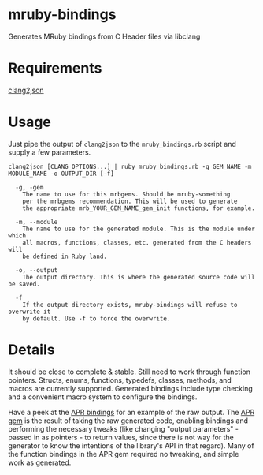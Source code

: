 # mruby-bindings
Generates MRuby bindings from C Header files via libclang

# Requirements
[clang2json](https://github.com/jbreeden/clang2json)

# Usage

Just pipe the output of `clang2json` to the `mruby_bindings.rb` script and supply a few parameters.

```
clang2json [CLANG_OPTIONS...] | ruby mruby_bindings.rb -g GEM_NAME -m MODULE_NAME -o OUTPUT_DIR [-f]

  -g, -gem
    The name to use for this mrbgems. Should be mruby-something
    per the mrbgems recommendation. This will be used to generate
    the appropriate mrb_YOUR_GEM_NAME_gem_init functions, for example.

  -m, --module
    The name to use for the generated module. This is the module under which
    all macros, functions, classes, etc. generated from the C headers will
    be defined in Ruby land.

  -o, --output
    The output directory. This is where the generated source code will be saved.

  -f
    If the output directory exists, mruby-bindings will refuse to overwrite it
    by default. Use -f to force the overwrite.
```

# Details

It should be close to complete & stable. Still need to work through function pointers. Structs, enums, functions, typedefs,
classes, methods, and macros are currently supported. Generated bindings include type checking and a convenient macro system to configure the bindings.

Have a peek at the [APR bindings](https://github.com/jbreeden/mruby-bindings/tree/master/apr_bindings) for an example of the raw output. The [APR gem](https://github.com/jbreeden/mruby-apr) is the result of taking the raw generated code, enabling bindings and performing the necessary tweaks (like changing "output parameters" - passed in as pointers - to return values, since there is not way for the generator to know the intentions of the library's API in that regard). Many of the function bindings in the APR gem required no tweaking, and simple work as generated.
